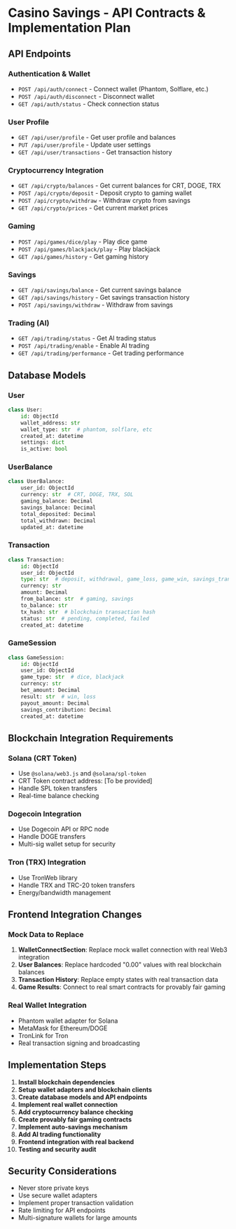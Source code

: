 # Casino Savings - API Contracts & Implementation Plan

## API Endpoints

### Authentication & Wallet
- `POST /api/auth/connect` - Connect wallet (Phantom, Solflare, etc.)
- `POST /api/auth/disconnect` - Disconnect wallet
- `GET /api/auth/status` - Check connection status

### User Profile
- `GET /api/user/profile` - Get user profile and balances
- `PUT /api/user/profile` - Update user settings
- `GET /api/user/transactions` - Get transaction history

### Cryptocurrency Integration
- `GET /api/crypto/balances` - Get current balances for CRT, DOGE, TRX
- `POST /api/crypto/deposit` - Deposit crypto to gaming wallet
- `POST /api/crypto/withdraw` - Withdraw crypto from savings
- `GET /api/crypto/prices` - Get current market prices

### Gaming
- `POST /api/games/dice/play` - Play dice game
- `POST /api/games/blackjack/play` - Play blackjack
- `GET /api/games/history` - Get gaming history

### Savings
- `GET /api/savings/balance` - Get current savings balance
- `GET /api/savings/history` - Get savings transaction history
- `POST /api/savings/withdraw` - Withdraw from savings

### Trading (AI)
- `GET /api/trading/status` - Get AI trading status
- `POST /api/trading/enable` - Enable AI trading
- `GET /api/trading/performance` - Get trading performance

## Database Models

### User
```python
class User:
    id: ObjectId
    wallet_address: str
    wallet_type: str  # phantom, solflare, etc
    created_at: datetime
    settings: dict
    is_active: bool
```

### UserBalance
```python
class UserBalance:
    user_id: ObjectId
    currency: str  # CRT, DOGE, TRX, SOL
    gaming_balance: Decimal
    savings_balance: Decimal
    total_deposited: Decimal
    total_withdrawn: Decimal
    updated_at: datetime
```

### Transaction
```python
class Transaction:
    id: ObjectId
    user_id: ObjectId
    type: str  # deposit, withdrawal, game_loss, game_win, savings_transfer
    currency: str
    amount: Decimal
    from_balance: str  # gaming, savings
    to_balance: str
    tx_hash: str  # blockchain transaction hash
    status: str  # pending, completed, failed
    created_at: datetime
```

### GameSession
```python
class GameSession:
    id: ObjectId
    user_id: ObjectId
    game_type: str  # dice, blackjack
    currency: str
    bet_amount: Decimal
    result: str  # win, loss
    payout_amount: Decimal
    savings_contribution: Decimal
    created_at: datetime
```

## Blockchain Integration Requirements

### Solana (CRT Token)
- Use `@solana/web3.js` and `@solana/spl-token`
- CRT Token contract address: [To be provided]
- Handle SPL token transfers
- Real-time balance checking

### Dogecoin Integration
- Use Dogecoin API or RPC node
- Handle DOGE transfers
- Multi-sig wallet setup for security

### Tron (TRX) Integration  
- Use TronWeb library
- Handle TRX and TRC-20 token transfers
- Energy/bandwidth management

## Frontend Integration Changes

### Mock Data to Replace
1. **WalletConnectSection**: Replace mock wallet connection with real Web3 integration
2. **User Balances**: Replace hardcoded "0.00" values with real blockchain balances
3. **Transaction History**: Replace empty states with real transaction data
4. **Game Results**: Connect to real smart contracts for provably fair gaming

### Real Wallet Integration
- Phantom wallet adapter for Solana
- MetaMask for Ethereum/DOGE
- TronLink for Tron
- Real transaction signing and broadcasting

## Implementation Steps

1. **Install blockchain dependencies**
2. **Setup wallet adapters and blockchain clients**
3. **Create database models and API endpoints**
4. **Implement real wallet connection**
5. **Add cryptocurrency balance checking**
6. **Create provably fair gaming contracts**
7. **Implement auto-savings mechanism**
8. **Add AI trading functionality**
9. **Frontend integration with real backend**
10. **Testing and security audit**

## Security Considerations
- Never store private keys
- Use secure wallet adapters
- Implement proper transaction validation
- Rate limiting for API endpoints
- Multi-signature wallets for large amounts